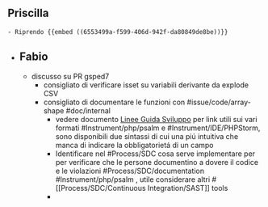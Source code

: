 ## Priscilla
	- Riprendo {{embed ((6553499a-f599-406d-942f-da80849de8be))}}
- ## Fabio
	- discusso su PR gsped7
		- consigliato di verificare isset su variabili derivante da explode CSV
		- consigliato di documentare le funzioni con #issue/code/array-shape #doc/internal
			- vedere documento [Linee Guida Sviluppo](t.ly/QNBSk) per link utili sui vari formati #Instrument/php/psalm e #Instrument/IDE/PHPStorm, sono disponibili due sintassi di cui una piú intuitiva che manca di indicare la obbligatorietá di un campo
			- Identificare nel #Process/SDC cosa serve implementare per per verificare che le persone documentino a dovere il codice e le violazioni #Process/SDC/documentation #Instrument/php/psalm , utile considerare altri #[[Process/SDC/Continuous Integration/SAST]] tools
			-